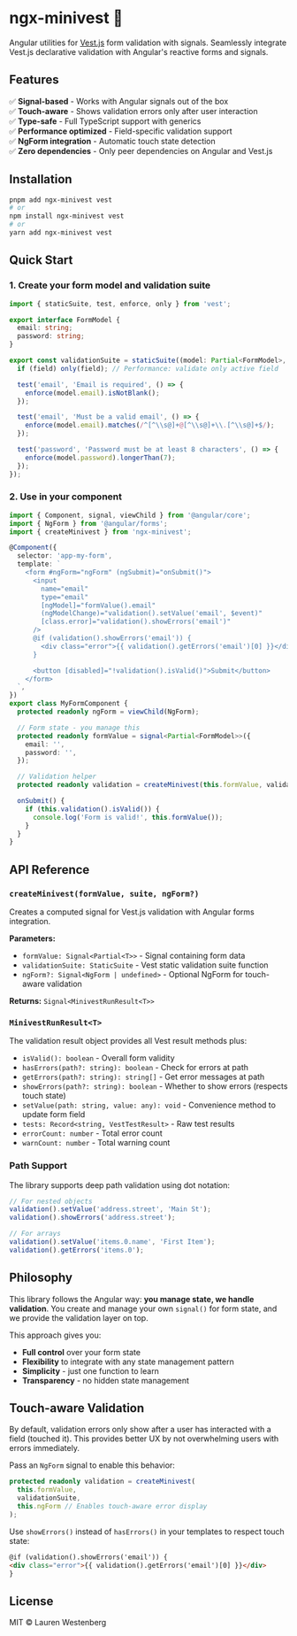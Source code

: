 # ngx-minivest 🦺

Angular utilities for [Vest.js](https://vestjs.dev) form validation with signals. Seamlessly integrate Vest.js declarative validation with Angular's reactive forms and signals.

## Features

✅ **Signal-based** - Works with Angular signals out of the box  
✅ **Touch-aware** - Shows validation errors only after user interaction  
✅ **Type-safe** - Full TypeScript support with generics  
✅ **Performance optimized** - Field-specific validation support  
✅ **NgForm integration** - Automatic touch state detection  
✅ **Zero dependencies** - Only peer dependencies on Angular and Vest.js

## Installation

```bash
pnpm add ngx-minivest vest
# or
npm install ngx-minivest vest
# or
yarn add ngx-minivest vest
```

## Quick Start

### 1. Create your form model and validation suite

```typescript
import { staticSuite, test, enforce, only } from 'vest';

export interface FormModel {
  email: string;
  password: string;
}

export const validationSuite = staticSuite((model: Partial<FormModel>, field?: string) => {
  if (field) only(field); // Performance: validate only active field

  test('email', 'Email is required', () => {
    enforce(model.email).isNotBlank();
  });

  test('email', 'Must be a valid email', () => {
    enforce(model.email).matches(/^[^\\s@]+@[^\\s@]+\\.[^\\s@]+$/);
  });

  test('password', 'Password must be at least 8 characters', () => {
    enforce(model.password).longerThan(7);
  });
});
```

### 2. Use in your component

```typescript
import { Component, signal, viewChild } from '@angular/core';
import { NgForm } from '@angular/forms';
import { createMinivest } from 'ngx-minivest';

@Component({
  selector: 'app-my-form',
  template: `
    <form #ngForm="ngForm" (ngSubmit)="onSubmit()">
      <input
        name="email"
        type="email"
        [ngModel]="formValue().email"
        (ngModelChange)="validation().setValue('email', $event)"
        [class.error]="validation().showErrors('email')"
      />
      @if (validation().showErrors('email')) {
        <div class="error">{{ validation().getErrors('email')[0] }}</div>
      }

      <button [disabled]="!validation().isValid()">Submit</button>
    </form>
  `,
})
export class MyFormComponent {
  protected readonly ngForm = viewChild(NgForm);

  // Form state - you manage this
  protected readonly formValue = signal<Partial<FormModel>>({
    email: '',
    password: '',
  });

  // Validation helper
  protected readonly validation = createMinivest(this.formValue, validationSuite, this.ngForm);

  onSubmit() {
    if (this.validation().isValid()) {
      console.log('Form is valid!', this.formValue());
    }
  }
}
```

## API Reference

### `createMinivest(formValue, suite, ngForm?)`

Creates a computed signal for Vest.js validation with Angular forms integration.

**Parameters:**

- `formValue: Signal<Partial<T>>` - Signal containing form data
- `validationSuite: StaticSuite` - Vest static validation suite function
- `ngForm?: Signal<NgForm | undefined>` - Optional NgForm for touch-aware validation

**Returns:** `Signal<MinivestRunResult<T>>`

### `MinivestRunResult<T>`

The validation result object provides all Vest result methods plus:

- `isValid(): boolean` - Overall form validity
- `hasErrors(path?: string): boolean` - Check for errors at path
- `getErrors(path?: string): string[]` - Get error messages at path
- `showErrors(path?: string): boolean` - Whether to show errors (respects touch state)
- `setValue(path: string, value: any): void` - Convenience method to update form field
- `tests: Record<string, VestTestResult>` - Raw test results
- `errorCount: number` - Total error count
- `warnCount: number` - Total warning count

### Path Support

The library supports deep path validation using dot notation:

```typescript
// For nested objects
validation().setValue('address.street', 'Main St');
validation().showErrors('address.street');

// For arrays
validation().setValue('items.0.name', 'First Item');
validation().getErrors('items.0');
```

## Philosophy

This library follows the Angular way: **you manage state, we handle validation**. You create and manage your own `signal()` for form state, and we provide the validation layer on top.

This approach gives you:

- **Full control** over your form state
- **Flexibility** to integrate with any state management pattern
- **Simplicity** - just one function to learn
- **Transparency** - no hidden state management

## Touch-aware Validation

By default, validation errors only show after a user has interacted with a field (touched it). This provides better UX by not overwhelming users with errors immediately.

Pass an `NgForm` signal to enable this behavior:

```typescript
protected readonly validation = createMinivest(
  this.formValue,
  validationSuite,
  this.ngForm // Enables touch-aware error display
);
```

Use `showErrors()` instead of `hasErrors()` in your templates to respect touch state:

```html
@if (validation().showErrors('email')) {
<div class="error">{{ validation().getErrors('email')[0] }}</div>
}
```

## License

MIT © Lauren Westenberg
